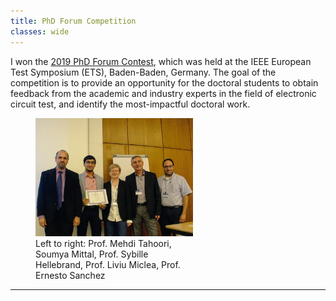 ```yaml
---
title: PhD Forum Competition
classes: wide
---
```


I won the [2019 PhD Forum Contest](https://www.testgroup.polito.it/ets19/phd-forum/), which was held at the IEEE European Test Symposium (ETS), Baden-Baden, Germany. The goal of the competition is to provide an opportunity for the doctoral students to obtain feedback from the academic and industry experts in the field of electronic circuit test, and identify the most-impactful doctoral work.

<figure style="width: 50%" class="align-center">
  <a href="/assets/images/2019-05-phd-forum.jpg" title="PhD Forum" alt="Winning the PhD Forum Award">
  <img src="/assets/images/2019-05-phd-forum.jpg" alt=""></a>
  <figcaption>Left to right: Prof. Mehdi Tahoori, Soumya Mittal, Prof. Sybille Hellebrand, Prof. Liviu Miclea, Prof. Ernesto Sanchez</figcaption>
</figure>

---
